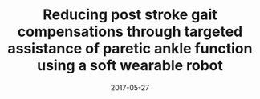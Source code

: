 ---
title: "Reducing post stroke gait compensations through targeted assistance of paretic ankle function using a soft wearable robot"
collection: publications
permalink: /publication/2017-AJPM
date: 2017-05-27
venue: 'Engineering'
citation: 'Awad L., *Kudzia P.*, Bae J., Long A., Hendron K., Holt K., ODonnell K., Walsh C.,Reducing post stroke gait compensations through targeted assistance of paretic ankle function using a soft wearable robot. American Journal of Physical Medicine & Rehabilitation, 96(10), 2017'
---